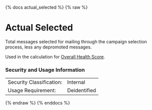 {% docs actual_selected %}
{% raw %}

<a name="actual_selected"></a>
# Actual Selected

Total messages selected for mailing through the campaign selection process,
less any depromoted messages.

Used in the calculation for 
[Overall Health Score](#!/exposure/docs.business_glossary.glossary#overall_health_score).

### Security and Usage Information
|     |     |
| --- | --- |
| Security Classification: | Internal |
| Usage Requirement:       | Deidentified |

{% endraw %}
{% enddocs %}
